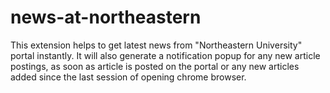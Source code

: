# news-at-northeastern
This extension helps to get latest news from "Northeastern University" portal instantly. It will also generate a notification popup for any new article postings, as soon as article is posted on the portal or any new articles added since the last session of opening chrome browser.
